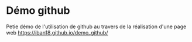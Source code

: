 # Démo github
Petie démo de l'utilisation de github au travers de la réalisation d'une page web
https://iban18.github.io/demo_github/
